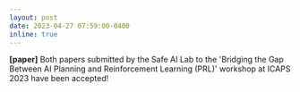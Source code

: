 ```yaml
---
layout: post
date: 2023-04-27 07:59:00-0400
inline: true
---
```

**[paper]** Both papers submitted by the Safe AI Lab to the 'Bridging the Gap Between AI Planning and Reinforcement Learning (PRL)' workshop at ICAPS 2023 have been accepted!
